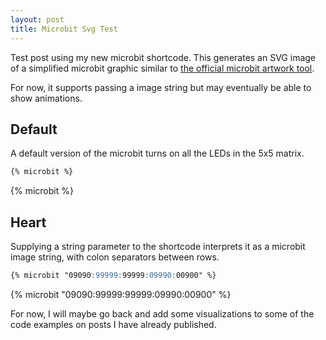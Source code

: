 ```yaml
---
layout: post
title: Microbit Svg Test
---
```


Test post using my new microbit shortcode. This generates an SVG image of a simplified microbit graphic 
similar to [the official microbit artwork tool](https://microbit.org/design-your-microbit/v2/).

For now, it supports passing a image string but may eventually be able to show animations.

## Default

A default version of the microbit turns on all the LEDs in the 5x5 matrix.

```md
{% microbit %}
```

{% microbit %}

## Heart

Supplying a string parameter to the shortcode interprets it as a microbit image string, with 
colon separators between rows.

```md
{% microbit "09090:99999:99999:09990:00900" %}
```

{% microbit "09090:99999:99999:09990:00900" %}

For now, I will maybe go back and add some visualizations to some of the code examples on posts I have 
already published.

